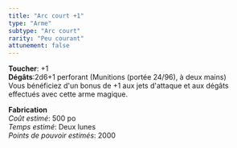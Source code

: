 ```yaml
---
title: "Arc court +1"
type: "Arme"
subtype: "Arc court"
rarity: "Peu courant"
attunement: false
---
```

**Toucher**: +1  
**Dégâts**:2d6+1 perforant (Munitions (portée 24/96), à deux mains)  
Vous bénéficiez d'un bonus de +1 aux jets d'attaque et aux dégâts effectués avec cette arme magique.  

**Fabrication**  
*Coût estimé*: 500 po  
*Temps estimé*: Deux lunes  
*Points de pouvoir estimés*: 2000  
